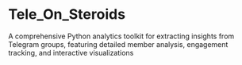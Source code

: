# Tele_On_Steroids
A comprehensive Python analytics toolkit for extracting insights from Telegram groups, featuring detailed member analysis, engagement tracking, and interactive visualizations
